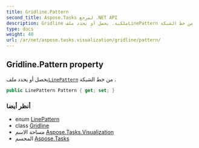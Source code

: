 ```yaml
---
title: Gridline.Pattern
second_title: Aspose.Tasks لمرجع .NET API
description: Gridline ملكية. يحصل أو يحدد ملفLinePattern من خط الشبكة .
type: docs
weight: 40
url: /ar/net/aspose.tasks.visualization/gridline/pattern/
---
```

## Gridline.Pattern property

يحصل أو يحدد ملف[`LinePattern`](../../linepattern/) من خط الشبكة .

```csharp
public LinePattern Pattern { get; set; }
```

### أنظر أيضا

* enum [LinePattern](../../linepattern/)
* class [Gridline](../)
* مساحة الاسم [Aspose.Tasks.Visualization](../../gridline/)
* المجسم [Aspose.Tasks](../../../)


